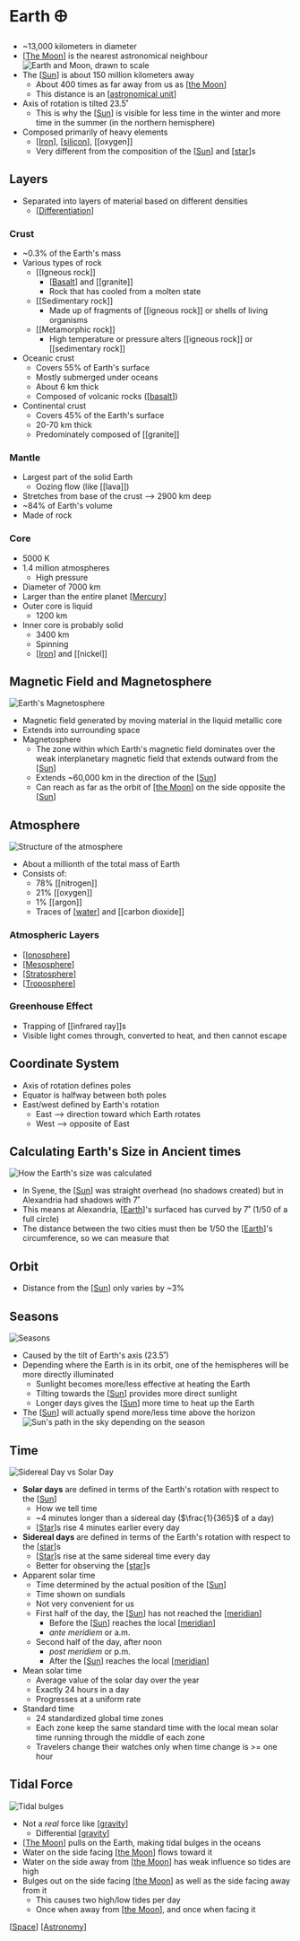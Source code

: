 # Earth 🜨

- ~13,000 kilometers in diameter
- [[The Moon]] is the nearest astronomical neighbour
  ![Earth and Moon, drawn to scale](/assets/second-brain/2020-09-06-21-03-09.png)
- The [[Sun]] is about 150 million kilometers away
  - About 400 times as far away from us as [[the Moon]]
  - This distance is an [[astronomical unit]]
- Axis of rotation is tilted 23.5˚
  - This is why the [[Sun]] is visible for less time in the winter and more time in the summer (in the northern hemisphere)
- Composed primarily of heavy elements
  - [[Iron]], [[silicon]], [[oxygen]]
  - Very different from the composition of the [[Sun]] and [[star]]s

## Layers

- Separated into layers of material based on different densities
  - [[Differentiation]]

### Crust

- ~0.3% of the Earth's mass
- Various types of rock
  - [[Igneous rock]]
    - [[Basalt]] and [[granite]]
    - Rock that has cooled from a molten state
  - [[Sedimentary rock]]
    - Made up of fragments of [[igneous rock]] or shells of living organisms
  - [[Metamorphic rock]]
    - High temperature or pressure alters [[igneous rock]] or [[sedimentary rock]]
- Oceanic crust
  - Covers 55% of Earth's surface
  - Mostly submerged under oceans
  - About 6 km thick
  - Composed of volcanic rocks ([[basalt]])
- Continental crust
  - Covers 45% of the Earth's surface
  - 20-70 km thick
  - Predominately composed of [[granite]]

### Mantle

- Largest part of the solid Earth
  - Oozing flow (like [[lava]])
- Stretches from base of the crust --> 2900 km deep
- ~84% of Earth's volume
- Made of rock

### Core

- 5000 K
- 1.4 million atmospheres
  - High pressure
- Diameter of 7000 km
- Larger than the entire planet [[Mercury]]
- Outer core is liquid
  - 1200 km
- Inner core is probably solid
  - 3400 km
  - Spinning
  - [[Iron]] and [[nickel]]

## Magnetic Field and Magnetosphere

![Earth's Magnetosphere](/assets/second-brain/2020-11-02-08-19-07.png)

- Magnetic field generated by moving material in the liquid metallic core
- Extends into surrounding space
- Magnetosphere
  - The zone within which Earth's magnetic field dominates over the weak interplanetary magnetic field that extends outward from the [[Sun]]
  - Extends ~60,000 km in the direction of the [[Sun]]
  - Can reach as far as the orbit of [[the Moon]] on the side opposite the [[Sun]]

## Atmosphere

![Structure of the atmosphere](/assets/second-brain/2020-11-02-08-55-11.png)

- About a millionth of the total mass of Earth
- Consists of:
  - 78% [[nitrogen]]
  - 21% [[oxygen]]
  - 1% [[argon]]
  - Traces of [[water]] and [[carbon dioxide]]

### Atmospheric Layers

- [[Ionosphere]]
- [[Mesosphere]]
- [[Stratosphere]]
- [[Troposphere]]

### Greenhouse Effect

- Trapping of [[infrared ray]]s
- Visible light comes through, converted to heat, and then cannot escape

## Coordinate System

- Axis of rotation defines poles
- Equator is halfway between both poles
- East/west defined by Earth's rotation
  - East --> direction toward which Earth rotates
  - West --> opposite of East

## Calculating Earth's Size in Ancient times

![How the Earth's size was calculated](/assets/second-brain/2020-09-10-13-32-35.png)

- In Syene, the [[Sun]] was straight overhead (no shadows created) but in Alexandria had shadows with 7˚
- This means at Alexandria, [[Earth]]'s surfaced has curved by 7˚ (1/50 of a full circle)
- The distance between the two cities must then be 1/50 the [[Earth]]'s circumference, so we can measure that

## Orbit

- Distance from the [[Sun]] only varies by ~3%

## Seasons

![Seasons](/assets/second-brain/2020-09-26-20-15-07.png)

- Caused by the tilt of Earth's axis (23.5˚)
- Depending where the Earth is in its orbit, one of the hemispheres will be more directly illuminated
  - Sunlight becomes more/less effective at heating the Earth
  - Tilting towards the [[Sun]] provides more direct sunlight
  - Longer days gives the [[Sun]] more time to heat up the Earth
- The [[Sun]] will actually spend more/less time above the horizon
    ![Sun's path in the sky depending on the season](/assets/second-brain/2020-09-26-20-17-19.png)

## Time

![Sidereal Day vs Solar Day](/assets/second-brain/2020-09-26-20-32-28.png)

- **Solar days** are defined in terms of the Earth's rotation with respect to the [[Sun]]
  - How we tell time
  - ~4 minutes longer than a sidereal day ($\frac{1}{365}$ of a day)
  - [[Star]]s rise 4 minutes earlier every day
- **Sidereal days** are defined in terms of the Earth's rotation with respect to the [[star]]s
  - [[Star]]s rise at the same sidereal time every day
  - Better for observing the [[star]]s
- Apparent solar time
  - Time determined by the actual position of the [[Sun]]
  - Time shown on sundials
  - Not very convenient for us
  - First half of the day, the [[Sun]] has not reached the [[meridian]]
    - Before the [[Sun]] reaches the local [[meridian]]
    - _ante meridiem_ or a.m.
  - Second half of the day, after noon
    - _post meridiem_ or p.m.
    - After the [[Sun]] reaches the local [[meridian]]
- Mean solar time
  - Average value of the solar day over the year
  - Exactly 24 hours in a day
  - Progresses at a uniform rate
- Standard time
  - 24 standardized global time zones
  - Each zone keep the same standard time with the local mean solar time running through the middle of each zone
  - Travelers change their watches only when time change is >= one hour

## Tidal Force

![Tidal bulges](/assets/second-brain/2020-09-27-07-29-51.png)

- Not a _real_ force like [[gravity]]
  - Differential [[gravity]]
- [[The Moon]] pulls on the Earth, making tidal bulges in the oceans
- Water on the side facing [[the Moon]] flows toward it
- Water on the side away from [[the Moon]] has weak influence so tides are high
- Bulges out on the side facing [[the Moon]] as well as the side facing away from it
  - This causes two high/low tides per day
  - Once when away from [[the Moon]], and once when facing it

[[Space]] [[Astronomy]]

[//begin]: # "Autogenerated link references for markdown compatibility"
[The Moon]: the-moon "The Moon"
[Sun]: sun "Sun"
[the Moon]: the-moon "The Moon"
[astronomical unit]: astronomical-unit "Astronomical Unit"
[Iron]: iron "Iron"
[silicon]: silicon "Silicon"
[star]: star "Star"
[Differentiation]: differentiation "Differentiation"
[Basalt]: basalt "Basalt"
[basalt]: basalt "Basalt"
[Mercury]: mercury "Mercury ☿"
[water]: water "Water"
[Ionosphere]: ionosphere "Ionosphere"
[Mesosphere]: mesosphere "Mesosphere"
[Stratosphere]: stratosphere "Stratosphere"
[Troposphere]: troposphere "Troposphere"
[Earth]: earth "Earth 🜨"
[Star]: star "Star"
[meridian]: meridian "Meridian"
[gravity]: gravity "Gravity"
[Space]: space "Space"
[Astronomy]: astronomy "Astronomy"
[//end]: # "Autogenerated link references"
